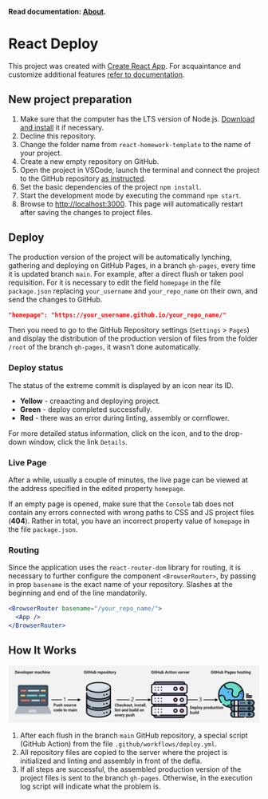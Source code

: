**Read documentation: [About](README.md).**

# React Deploy

This project was created with
[Create React App](https://github.com/facebook/create-react-app). For
acquaintance and customize additional features
[refer to documentation](https://facebook.github.io/create-react-app/docs/getting-started).

## New project preparation

1. Make sure that the computer has the LTS version of Node.js.
   [Download and install](https://nodejs.org/en/) it if necessary.
2. Decline this repository.
3. Change the folder name from `react-homework-template` to the name of your
   project.
4. Create a new empty repository on GitHub.
5. Open the project in VSCode, launch the terminal and connect the project to
   the GitHub repository
   [as instructed](https://docs.github.com/en/get-started/getting-started-with-git/managing-remote-repositories#changing-a-remote-repositorys-url).
6. Set the basic dependencies of the project `npm install`.
7. Start the development mode by executing the command `npm start`.
8. Browse to [http://localhost:3000](http://localhost:3000). This page will
   automatically restart after saving the changes to project files.

## Deploy

The production version of the project will be automatically lynching, gathering
and deploying on GitHub Pages, in a branch `gh-pages`, every time it is updated
branch `main`. For example, after a direct flush or taken pool requisition. For
it is necessary to edit the field `homepage` in the file `package.json`
replacing `your_username` and `your_repo_name` on their own, and send the
changes to GitHub.

```json
"homepage": "https://your_username.github.io/your_repo_name/"
```

Then you need to go to the GitHub Repository settings (`Settings` > `Pages`) and
display the distribution of the production version of files from the folder
`/root` of the branch `gh-pages`, it wasn’t done automatically.

### Deploy status

The status of the extreme commit is displayed by an icon near its ID.

- **Yellow** - creaacting and deploying project.
- **Green** - deploy completed successfully.
- **Red** - there was an error during linting, assembly or cornflower.

For more detailed status information, click on the icon, and to the drop-down
window, click the link `Details`.

### Live Page

After a while, usually a couple of minutes, the live page can be viewed at the
address specified in the edited property `homepage`.

If an empty page is opened, make sure that the `Console` tab does not contain
any errors connected with wrong paths to CSS and JS project files (**404**).
Rather in total, you have an incorrect property value of `homepage` in the file
`package.json`.

### Routing

Since the application uses the `react-router-dom` library for routing, it is
necessary to further configure the component `<BrowserRouter>`, by passing in
prop `basename` is the exact name of your repository. Slashes at the beginning
and end of the line mandatorily.

```jsx
<BrowserRouter basename="/your_repo_name/">
  <App />
</BrowserRouter>
```

## How It Works

![How it works](./assets/how-it-works.png)

1. After each flush in the branch `main` GitHub repository, a special script
   (GitHub Action) from the file `.github/workflows/deploy.yml`.
2. All repository files are copied to the server where the project is
   initialized and linting and assembly in front of the defla.
3. If all steps are successful, the assembled production version of the project
   files is sent to the branch `gh-pages`. Otherwise, in the execution log
   script will indicate what the problem is.
